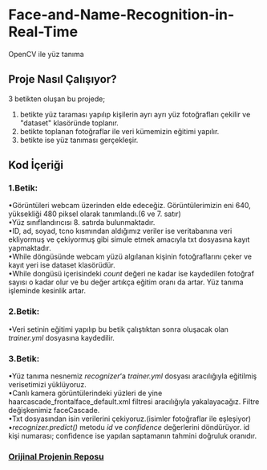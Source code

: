 # Face-and-Name-Recognition-in-Real-Time

OpenCV ile yüz tanıma

## Proje Nasıl Çalışıyor?
3 betikten oluşan bu projede;
1. betikte yüz taraması yapılıp kişilerin ayrı ayrı yüz fotoğrafları çekilir ve "dataset" klasöründe toplanır.
2. betikte toplanan fotoğraflar ile veri kümemizin eğitimi yapılır.
3. betikte ise yüz tanıması gerçekleşir.

## Kod İçeriği
### 1.Betik:<br/>
•Görüntüleri webcam üzerinden elde edeceğiz. Görüntülerimizin eni 640, yüksekliği 480 piksel olarak tanımlandı.(6 ve 7. satır)<br/>
•Yüz sınıflandırıcısı 8. satırda bulunmaktadır.<br/>
•ID, ad, soyad, tcno kısmından aldığımız veriler ise veritabanına veri ekliyormuş ve çekiyormuş gibi simule etmek amacıyla txt dosyasına kayıt yapmaktadır.<br/>
•While döngüsünde webcam yüzü algılanan kişinin fotoğraflarını çeker ve kayıt yeri ise dataset klasörüdür.<br/>
•While dongüsü içerisindeki *count* değeri ne kadar ise kaydedilen fotoğraf sayısı o kadar olur ve bu değer artıkça eğitim oranı da artar. Yüz tanıma işleminde kesinlik artar.<br/>

### 2.Betik:<br/>
•Veri setinin eğitimi yapılıp bu betik çalıştıktan sonra oluşacak olan *trainer.yml* dosyasına kaydedilir.<br/>

### 3.Betik:<br/>
•Yüz tanıma nesnemiz *recognizer*‘a *trainer.yml* dosyası aracılığıyla eğitilmiş verisetimizi yüklüyoruz.<br/>
•Canlı kamera görüntülerindeki yüzleri de yine haarcascade_frontalface_default.xml filtresi aracılığıyla yakalayacağız. Filtre değişkenimiz faceCascade.<br/>
•Txt dosyasından isin verilerini çekiyoruz.(isimler fotoğraflar ile eşleşiyor)<br/>
•*recognizer.predict()* metodu *id* ve *confidence* değerlerini döndürüyor. id kişi numarası; confidence ise yapılan saptamanın tahmini doğruluk oranıdır.<br/>

### [Orijinal Projenin Reposu](https://github.com/Mjrovai/OpenCV-Face-Recognition)


